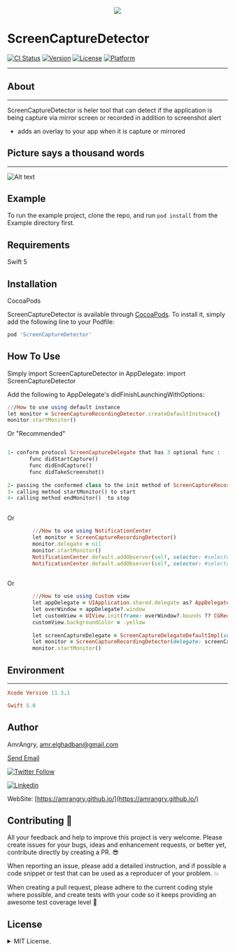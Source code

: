 
<p align="center">
  <img src ="https://github.com/amrangry/ScreenCaptureDetector/blob/master/Example/ScreenCaptureDetector/Images.xcassets/icon.imageset/icon.png?raw=true"/>
</p>

# ScreenCaptureDetector

[![CI Status](https://img.shields.io/travis/amrangry/ScreenCaptureDetector.svg?style=flat)](https://travis-ci.org/amrangry/ScreenCaptureDetector)
[![Version](https://img.shields.io/cocoapods/v/ScreenCaptureDetector.svg?style=flat)](https://cocoapods.org/pods/ScreenCaptureDetector)
[![License](https://img.shields.io/cocoapods/l/ScreenCaptureDetector.svg?style=flat)](https://cocoapods.org/pods/ScreenCaptureDetector)
[![Platform](https://img.shields.io/cocoapods/p/ScreenCaptureDetector.svg?style=flat)](https://cocoapods.org/pods/ScreenCaptureDetector)

---

##  About
---
  ScreenCaptureDetector is heler tool that can detect if the application is being capture via mirror screen or recorded in addition to screenshot alert 
   * adds an overlay to your app when it is capture or mirrored


##  Picture says a thousand words
---

![Alt text](https://github.com/amrangry/ScreenCaptureDetector/blob/master/Example/ScreenCaptureDetector/Images.xcassets/screendetector.dataset/screendetector.gif?raw=true "Screen Player")


## Example

To run the example project, clone the repo, and run `pod install` from the Example directory first.

## Requirements

Swift 5 

## Installation

CocoaPods

ScreenCaptureDetector is available through [CocoaPods](https://cocoapods.org). To install
it, simply add the following line to your Podfile:

```ruby
pod 'ScreenCaptureDetector'
```

## How To Use

Simply import ScreenCaptureDetector in AppDelegate:
import ScreenCaptureDetector

Add the following to AppDelegate's didFinishLaunchingWithOptions:
```ruby
///How to use using default instance
let monitor = ScreenCaptureRecordingDetector.createDafaultInstnace()
monitor.startMonitor()
```
Or "Recommended"
```ruby

1- conform protocol ScreenCaptureDelegate that has 3 optional func :
       func didStartCapture()
       func didEndCapture()
       func didTakeScreenshot()
       
2- passing the conformed class to the init method of ScreenCaptureRecordingDetector
3- calling method startMonitor() to start
4- calling method endMonitor()  to stop 
  
``` 
Or
```ruby
        ///How to use using NotificationCenter
        let monitor = ScreenCaptureRecordingDetector()
        monitor.delegate = nil
        monitor.startMonitor()
        NotificationCenter.default.addObserver(self, selector: #selector(showScreen), name: .screenCapturingStarted, object: nil)
        NotificationCenter.default.addObserver(self, selector: #selector(dimissScreen), name: .screenCapturingEnded, object: nil)
       
```   
Or
```ruby
        ///How to use using Custom view
        let appDelegate = UIApplication.shared.delegate as? AppDelegate
        let overWindow = appDelegate?.window
        let customView = UIView.init(frame: overWindow?.bounds ?? CGRect.init(x: 0, y: 0, width: 200, height: 200))
        customView.backgroundColor = .yellow
        
        let screenCaptureDelegate = ScreenCaptureDelegateDefaultImpl(suspendView: customView, drawOver: overWindow)
        let monitor = ScreenCaptureRecordingDetector(delegate: screenCaptureDelegate)
        monitor.startMonitor()
``` 
## Environment
---
```ruby
Xcode Version 11.3.1
```
```ruby
Swift 5.0
```

## Author
AmrAngry, <a href="mailto:amr.elghadban@gmail.com">amr.elghadban@gmail.com</a>

[Send Email](mailto:amr.elghadban@gmail.com?subject=I%20checked%20your%20GitHub%20repo!)

[![Twitter Follow](https://img.shields.io/twitter/follow/amr_elghadban?style=social)](https://twitter.com/intent/follow?screen_name=amr_elghadban)

[![Linkedin](https://img.shields.io/badge/Lets%20Connect%20via-LinkedIn-blue)](https://www.linkedin.com/in/amrelghadban/)

WebSite: [https://amrangry.github.io/](https://amrangry.github.io/)

## Contributing 🤘
All your feedback and help to improve this project is very welcome. Please create issues for your bugs, ideas and enhancement requests, or better yet, contribute directly by creating a PR. 😎

When reporting an issue, please add a detailed instruction, and if possible a code snippet or test that can be used as a reproducer of your problem. 💥

When creating a pull request, please adhere to the current coding style where possible, and create tests with your code so it keeps providing an awesome test coverage level 💪

## License
<details>
<summary>MIT License.</summary>
Distributed under MIT License.
Copyright 2025 Amr Elghadban
</details>

